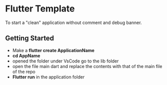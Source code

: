 # Flutter Template

To start a "clean" application without comment and debug banner.

## Getting Started

- Make a **flutter create ApplicationName**
- **cd AppName**
- opened the folder under VsCode go to the lib folder
- open the file main dart and replace the contents with that of the main file of the repo
- **Flutter run** in the application folder

